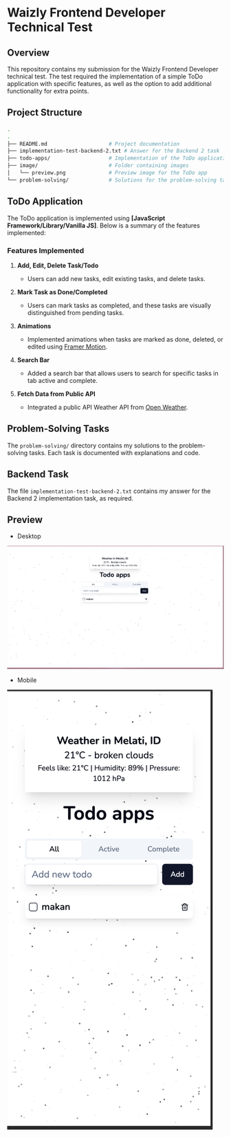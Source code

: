 # Waizly Frontend Developer Technical Test

## Overview

This repository contains my submission for the Waizly Frontend Developer technical test. The test required the implementation of a simple ToDo application with specific features, as well as the option to add additional functionality for extra points.

## Project Structure

```bash
.
.
├── README.md                    # Project documentation
├── implementation-test-backend-2.txt # Answer for the Backend 2 task
├── todo-apps/                   # Implementation of the ToDo application
├── image/                       # Folder containing images
│   └── preview.png              # Preview image for the ToDo app
└── problem-solving/             # Solutions for the problem-solving tasks

```

## ToDo Application

The ToDo application is implemented using **[JavaScript Framework/Library/Vanilla JS]**. Below is a summary of the features implemented:

### Features Implemented

1. **Add, Edit, Delete Task/Todo**

   - Users can add new tasks, edit existing tasks, and delete tasks.

2. **Mark Task as Done/Completed**

   - Users can mark tasks as completed, and these tasks are visually distinguished from pending tasks.

3. **Animations**

   - Implemented animations when tasks are marked as done, deleted, or edited using [Framer Motion](https://www.framer.com/api/motion/).

4. **Search Bar**

   - Added a search bar that allows users to search for specific tasks in tab active and complete.

5. **Fetch Data from Public API**
   - Integrated a public API Weather API from [Open Weather](https://openweathermap.org/api).

## Problem-Solving Tasks

The `problem-solving/` directory contains my solutions to the problem-solving tasks. Each task is documented with explanations and code.

## Backend Task

The file `implementation-test-backend-2.txt` contains my answer for the Backend 2 implementation task, as required.

## Preview

- Desktop
<p>
  <img src="images/preview-desktop.png" alt="preview-desktop">
</p>

- Mobile
<p style="width 100px; height: 500px;"  >
  <img src="images/preview-mobile.png" alt="preview-mobile">
</p>
